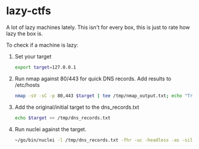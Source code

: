 # lazy-ctfs
A lot of lazy machines lately. This isn't for every box, this is just to rate how lazy the box is.

To check if a machine is lazy:
1. Set your target
   ```bash
   export target=127.0.0.1
   ```

2. Run nmap against 80/443 for quick DNS records. Add results to /etc/hosts
   ```bash
   nmap -sV -sC -p 80,443 $target | tee /tmp/nmap_output.txt; echo "Try adding these to your /etc/hosts file"; grep "DNS:" /tmp/nmap_output.txt | sed 's/.*DNS:\(.*\)/\1/' | tr ',' '\n' | sed 's/^[ \t]*//' | tee /tmp/dns_records.txt
   ```

3. Add the original/initial target to the dns_records.txt
   ```bash
   echo $target >> /tmp/dns_records.txt
   ```

4. Run nuclei against the target.
   ```bash
   ~/go/bin/nuclei -l /tmp/dns_records.txt -fhr -uc -headless -as -silent
   ```
